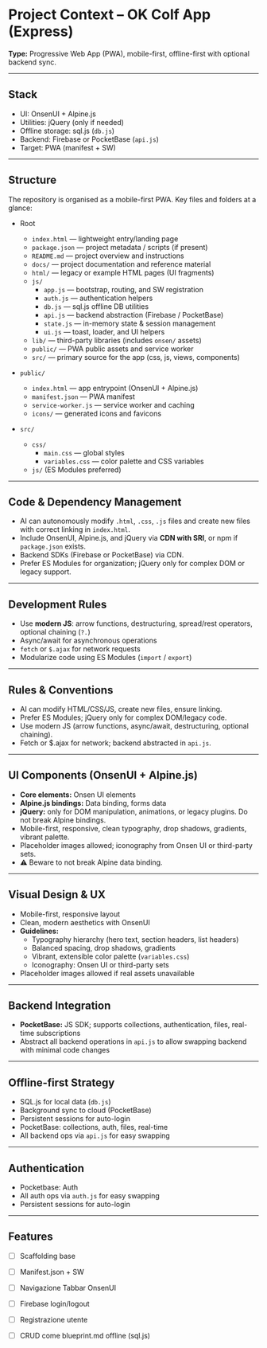 

# Project Context – OK Colf App (Express)

**Type:** Progressive Web App (PWA), mobile-first, offline-first with optional backend sync.

---

## Stack

- UI: OnsenUI + Alpine.js
- Utilities: jQuery (only if needed)
- Offline storage: sql.js (`db.js`)
- Backend: Firebase or PocketBase (`api.js`)
- Target: PWA (manifest + SW)

---

## Structure

The repository is organised as a mobile-first PWA. Key files and folders at a glance:

- Root
  - `index.html` — lightweight entry/landing page
  - `package.json` — project metadata / scripts (if present)
  - `README.md` — project overview and instructions
  - `docs/` — project documentation and reference material
  - `html/` — legacy or example HTML pages (UI fragments)
  - `js/` 
    - `app.js` — bootstrap, routing, and SW registration
    - `auth.js` — authentication helpers
    - `db.js` — sql.js offline DB utilities
    - `api.js` — backend abstraction (Firebase / PocketBase)
    - `state.js` — in-memory state & session management
    - `ui.js` — toast, loader, and UI helpers
  - `lib/` — third-party libraries (includes `onsen/` assets)
  - `public/` — PWA public assets and service worker
  - `src/` — primary source for the app (css, js, views, components)

- `public/`
  - `index.html` — app entrypoint (OnsenUI + Alpine.js)
  - `manifest.json` — PWA manifest
  - `service-worker.js` — service worker and caching
  - `icons/` — generated icons and favicons

- `src/`
  - `css/`
    - `main.css` — global styles
    - `variables.css` — color palette and CSS variables
  - `js/` (ES Modules preferred)




---

## Code & Dependency Management

- AI can autonomously modify `.html`, `.css`, `.js` files and create new files with correct linking in `index.html`.
- Include OnsenUI, Alpine.js, and jQuery via **CDN with SRI**, or npm if `package.json` exists.
- Backend SDKs (Firebase or PocketBase) via CDN.
- Prefer ES Modules for organization; jQuery only for complex DOM or legacy support.

---

## Development Rules

- Use **modern JS**: arrow functions, destructuring, spread/rest operators, optional chaining (`?.`)
- Async/await for asynchronous operations
- `fetch` or `$.ajax` for network requests
- Modularize code using ES Modules (`import` / `export`)

---

## Rules & Conventions

- AI can modify HTML/CSS/JS, create new files, ensure linking.
- Prefer ES Modules; jQuery only for complex DOM/legacy code.
- Use modern JS (arrow functions, async/await, destructuring, optional chaining).
- Fetch or $.ajax for network; backend abstracted in `api.js`.

---

## UI Components (OnsenUI + Alpine.js)

- **Core elements:** Onsen UI elements
- **Alpine.js bindings:** Data binding, forms data
- **jQuery:** only for DOM manipulation, animations, or legacy plugins. Do not break Alpine bindings.
- Mobile-first, responsive, clean typography, drop shadows, gradients, vibrant palette.
- Placeholder images allowed; iconography from Onsen UI or third-party sets.
- ⚠️ Beware to not break Alpine data binding.

---

## Visual Design & UX

- Mobile-first, responsive layout
- Clean, modern aesthetics with OnsenUI
- **Guidelines:**
  - Typography hierarchy (hero text, section headers, list headers)
  - Balanced spacing, drop shadows, gradients
  - Vibrant, extensible color palette (`variables.css`)
  - Iconography: Onsen UI or third-party sets
- Placeholder images allowed if real assets unavailable

---

## Backend Integration

- **PocketBase:** JS SDK; supports collections, authentication, files, real-time subscriptions
- Abstract all backend operations in `api.js` to allow swapping backend with minimal code changes

---

## Offline-first Strategy

- SQL.js for local data (`db.js`)
- Background sync to cloud (PocketBase)
- Persistent sessions for auto-login
- PocketBase: collections, auth, files, real-time
- All backend ops via `api.js` for easy swapping

---

## Authentication

- Pocketbase: Auth
- All auth ops via `auth.js` for easy swapping
- Persistent sessions for auto-login

---

## Features

- [ ] Scaffolding base
- [ ] Manifest.json + SW
- [ ] Navigazione Tabbar OnsenUI
- [ ] Firebase login/logout
- [ ] Registrazione utente
- [ ] CRUD come blueprint.md offline (sql.js)








